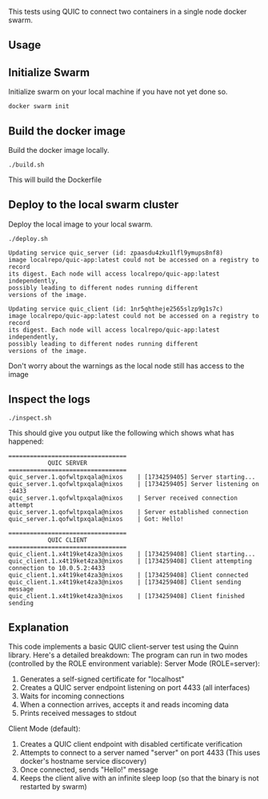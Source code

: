 This tests using QUIC to connect two containers in a single node docker swarm. 

## Usage 

## Initialize Swarm

Initialize swarm on your local machine if you have not yet done so.

```
docker swarm init
```

## Build the docker image

Build the docker image locally.

```
./build.sh
```

This will build the Dockerfile

## Deploy to the local swarm cluster

Deploy the local image to your local swarm.

```
./deploy.sh

Updating service quic_server (id: zpaasdu4zku1lfl9ymups8nf8)
image localrepo/quic-app:latest could not be accessed on a registry to record
its digest. Each node will access localrepo/quic-app:latest independently,
possibly leading to different nodes running different
versions of the image.

Updating service quic_client (id: 1nr5qhtheje2565slzp9g1s7c)
image localrepo/quic-app:latest could not be accessed on a registry to record
its digest. Each node will access localrepo/quic-app:latest independently,
possibly leading to different nodes running different
versions of the image.
```

Don't worry about the warnings as the local node still has access to the image

## Inspect the logs

```
./inspect.sh
```

This should give you output like the following which shows what has happened:

```
=================================
           QUIC SERVER
=================================
quic_server.1.qofwltpxqala@nixos    | [1734259405] Server starting...
quic_server.1.qofwltpxqala@nixos    | [1734259405] Server listening on :4433
quic_server.1.qofwltpxqala@nixos    | Server received connection attempt
quic_server.1.qofwltpxqala@nixos    | Server established connection
quic_server.1.qofwltpxqala@nixos    | Got: Hello!

=================================
           QUIC CLIENT
=================================
quic_client.1.x4t19ket4za3@nixos    | [1734259408] Client starting...
quic_client.1.x4t19ket4za3@nixos    | [1734259408] Client attempting connection to 10.0.5.2:4433
quic_client.1.x4t19ket4za3@nixos    | [1734259408] Client connected
quic_client.1.x4t19ket4za3@nixos    | [1734259408] Client sending message
quic_client.1.x4t19ket4za3@nixos    | [1734259408] Client finished sending
```

## Explanation

This code implements a basic QUIC client-server test using the Quinn library. Here's a detailed breakdown:
The program can run in two modes (controlled by the ROLE environment variable):
Server Mode (ROLE=server):

1. Generates a self-signed certificate for "localhost"
1. Creates a QUIC server endpoint listening on port 4433 (all interfaces)
1. Waits for incoming connections
1. When a connection arrives, accepts it and reads incoming data
1. Prints received messages to stdout

Client Mode (default):

1. Creates a QUIC client endpoint with disabled certificate verification
1. Attempts to connect to a server named "server" on port 4433 (This uses docker's hostname service discovery)
1. Once connected, sends "Hello!" message
1. Keeps the client alive with an infinite sleep loop (so that the binary is not restarted by swarm)
